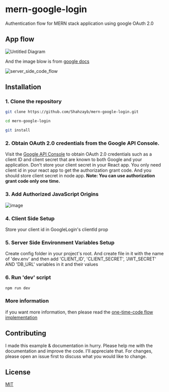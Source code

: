 # mern-google-login
Authentication flow for MERN stack application using google OAuth 2.0

## App flow

![Untitled Diagram](https://user-images.githubusercontent.com/29760858/65579674-a4d22c00-df91-11e9-8303-dc97e5bb0dbf.png)

And the image blow is from [google docs](https://developers.google.com/identity/sign-in/web/server-side-flow)

![server_side_code_flow](https://user-images.githubusercontent.com/29760858/65676251-fac5d300-e068-11e9-90a6-9ecdcedd0436.png)

## Installation

### 1. Clone the repository

```bash
git clone https://github.com/Shahzayb/mern-google-login.git

cd mern-google-login

git install
```

### 2. Obtain OAuth 2.0 credentials from the Google API Console.
Visit the [Google API Console](https://console.developers.google.com/) to obtain OAuth 2.0 credentials such as a client ID and client secret that are known to both Google and your application. Don't store your client secret in your React app. You only need client id in your react app to get the authorization grant code. And you should store client secret in node app.
**Note: You can use authorization grant code only one time.**

### 3. Add Authorized JavaScript Origins
![image](https://user-images.githubusercontent.com/29760858/65581115-596d4d00-df94-11e9-8976-b1cbcaaffdbd.png)


### 4. Client Side Setup
Store your client id in GoogleLogin's clientId prop

### 5. Server Side Environment Variables Setup

Create config folder in your project's root. And create file in it with the name of 'dev.env' and then add 'CLIENT_ID', 'CLIENT_SECRET', 'JWT_SECRET' AND 'DB_URL' variables in it and their values

### 6. Run 'dev' script
```bash
npm run dev
```

### More information
if you want more information, then please read the [one-time-code flow implementation](https://developers.google.com/identity/sign-in/web/server-side-flow)

## Contributing
I made this example & documentation in hurry.
Please help me with the documentation and improve the code.
I'll appreciate that. For changes, please open an issue first to discuss what you would like to change.

## License
[MIT](https://choosealicense.com/licenses/mit/)
